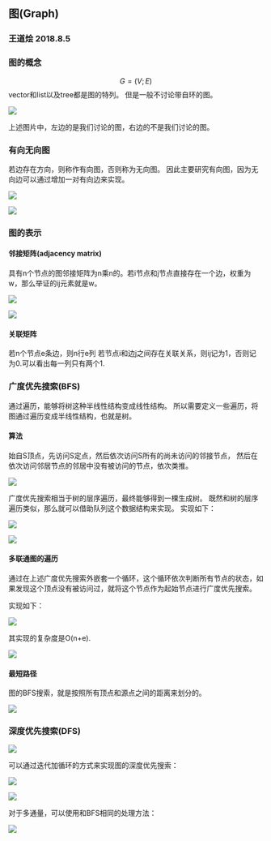 ## 图(Graph)
### 王道烩  2018.8.5

### 图的概念
$$G = (V ; E)$$
vector和list以及tree都是图的特列。
但是一般不讨论带自环的图。

![](./images/21.png)

上述图片中，左边的是我们讨论的图，右边的不是我们讨论的图。

### 有向无向图
若边存在方向，则称作有向图，否则称为无向图。
因此主要研究有向图，因为无向边可以通过增加一对有向边来实现。

![](./images/22.png)

![](./images/23.png)

### 图的表示

#### 邻接矩阵(adjacency matrix)
具有n个节点的图邻接矩阵为n乘n的。若i节点和j节点直接存在一个边，权重为w，那么举证的ij元素就是w。

![](./images/24.png)

![](./images/26.png)

#### 关联矩阵
若n个节点e条边，则n行e列
若节点i和边j之间存在关联关系，则ij记为1，否则记为0.可以看出每一列只有两个1.

### 广度优先搜索(BFS)

通过遍历，能够将树这种半线性结构变成线性结构。
所以需要定义一些遍历，将图通过遍历变成半线性结构，也就是树。

#### 算法
始自S顶点，先访问S定点，然后依次访问S所有的尚未访问的邻接节点，
然后在依次访问邻居节点的邻居中没有被访问的节点，依次类推。

![](./images/25.png)

广度优先搜索相当于树的层序遍历，最终能够得到一棵生成树。
既然和树的层序遍历类似，那么就可以借助队列这个数据结构来实现。
实现如下：

![](./images/27.png)

![](./images/28.png)

#### 多联通图的遍历
通过在上述广度优先搜索外嵌套一个循环，这个循环依次判断所有节点的状态，如果发现这个顶点没有被访问过，就将这个节点作为起始节点进行广度优先搜索。

实现如下：

![](./images/29.png)

其实现的复杂度是O(n+e).

![](./images/30.png)

#### 最短路径
图的BFS搜索，就是按照所有顶点和源点之间的距离来划分的。

![](./images/31.png)

### 深度优先搜索(DFS)

![](./images/32.png)

可以通过迭代加循环的方式来实现图的深度优先搜索：

![](./images/33.png)

![](./images/34.png)

对于多通量，可以使用和BFS相同的处理方法：

![](./images/35.png)